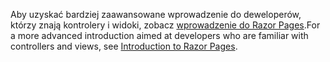 <span data-ttu-id="47b0e-101">Aby uzyskać bardziej zaawansowane wprowadzenie do deweloperów, którzy znają kontrolery i widoki, zobacz [wprowadzenie do Razor Pages](xref:razor-pages/index).</span><span class="sxs-lookup"><span data-stu-id="47b0e-101">For a more advanced introduction aimed at developers who are familiar with controllers and views, see [Introduction to Razor Pages](xref:razor-pages/index).</span></span>
